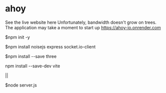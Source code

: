 # ahoy

See the live website here
Unfortunately, bandwidth doesn't grow on trees. The application may take a moment to start up
https://ahoy-io.onrender.com


$npm init -y

$npm install noisejs express socket.io-client

$npm install --save three

npm install --save-dev vite


|| 


$node server.js 



